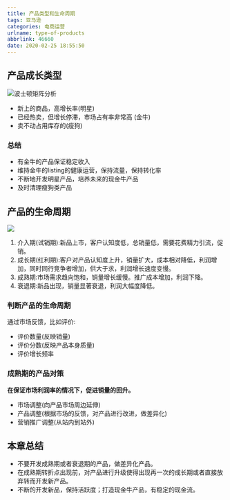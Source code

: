 ```yaml
---
title: 产品类型和生命周期
tags: 亚马逊
categories: 电商运营
urlname: type-of-products
abbrlink: 46660
date: 2020-02-25 18:55:50
---
```

 
## 产品成长类型
![波士顿矩阵分析](https://hexoblogpic.oss-cn-beijing.aliyuncs.com/6808e03720d87d25ddcd5680edbcaf7a.jpeg)
* 新上的商品，高增长率(明星)
* 已经热卖，但增长停滞，市场占有率非常高 (金牛)
* 卖不动占用库存的(瘦狗)
<!--more-->
### 总结
* 有金牛的产品保证稳定收入
* 维持金牛的listing的健康运营，保持流量，保持转化率
* 不断地开发明星产品，培养未来的现金牛产品
* 及时清理瘦狗类产品

## 产品的生命周期
![](https://hexoblogpic.oss-cn-beijing.aliyuncs.com/下载.png)
1. 介入期(试销期):新品上市，客户认知度低，总销量低，需要花费精力引流，促销。
2. 成长期(红利期):客户对产品认知度上升，销量扩大，成本相对降低，利润增加，同时同行竞争者增加，供大于求，利润增长速度变慢。
3. 成熟期:市场需求趋向饱和，销量增长缓慢。推广成本增加，利润下降。
4. 衰退期:新品出现，销量显著衰退，利润大幅度降低。

### 判断产品的生命周期
通过市场反馈，比如评价:
* 评价数量(反映销量)
* 评价分数(反映产品本身质量)
* 评价增长频率

### 成熟期的产品对策
**在保证市场利润率的情况下，促进销量的回升。**
* 市场调整(向产品市场周边延伸)
* 产品调整(根据市场的反馈，对产品进行改进，做差异化)
* 营销推广调整(从站内到站外)
 
 
## 本章总结
* 不要开发成熟期或者衰退期的产品，做差异化产品。
* 在成熟期转折点出现前，对产品进行升级使得出现再一次的成长期或者直接放弃转而开发新产品。
* 不断的开发新品，保持活跃度；打造现金牛产品，有稳定的现金流。
 
